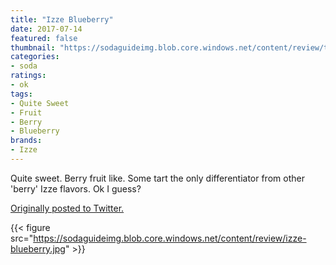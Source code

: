 ```yaml
---
title: "Izze Blueberry"
date: 2017-07-14
featured: false
thumbnail: "https://sodaguideimg.blob.core.windows.net/content/review/thumbs/izze-blueberry.jpg"
categories:
- soda
ratings:
- ok
tags:
- Quite Sweet
- Fruit
- Berry
- Blueberry
brands:
- Izze
---
```


Quite sweet. Berry fruit like. Some tart the only differentiator from other 'berry' Izze flavors. Ok I guess?

[Originally posted to Twitter.](https://twitter.com/Cavorter/status/885922627675664384)

{{< figure src="https://sodaguideimg.blob.core.windows.net/content/review/izze-blueberry.jpg" >}}
